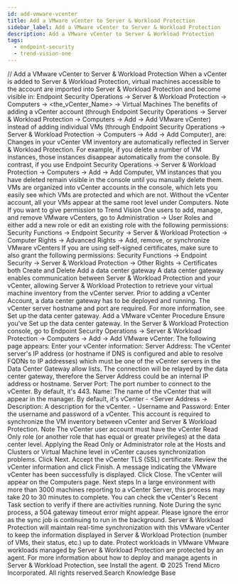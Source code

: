 ```yaml
---
id: add-vmware-vcenter
title: Add a VMware vCenter to Server & Workload Protection
sidebar_label: Add a VMware vCenter to Server & Workload Protection
description: Add a VMware vCenter to Server & Workload Protection
tags:
  - endpoint-security
  - trend-vision-one
---
```


/*<![CDATA[*/ $('#title').html($('meta[name=map-description]').attr('content')); /*]]>*/ Add a VMware vCenter to Server & Workload Protection When a vCenter is added to Server & Workload Protection, virtual machines accessible to the account are imported into Server & Workload Protection and become visible in: Endpoint Security Operations → Server & Workload Protection → Computers → <the_vCenter_Name> → Virtual Machines The benefits of adding a vCenter account (through Endpoint Security Operations → Server & Workload Protection → Computers → Add → Add VMware vCenter) instead of adding individual VMs (through Endpoint Security Operations → Server & Workload Protection → Computers → Add → Add Computer), are: Changes in your vCenter VM inventory are automatically reflected in Server & Workload Protection. For example, if you delete a number of VM instances, those instances disappear automatically from the console. By contrast, if you use Endpoint Security Operations → Server & Workload Protection → Computers → Add → Add Computer, VM instances that you have deleted remain visible in the console until you manually delete them. VMs are organized into vCenter accounts in the console, which lets you easily see which VMs are protected and which are not. Without the vCenter account, all your VMs appear at the same root level under Computers. Note If you want to give permission to Trend Vision One users to add, manage, and remove VMware vCenters, go to Administration → User Roles and either add a new role or edit an existing role with the following permissions: Security Functions → Endpoint Security → Server & Workload Protection → Computer Rights → Advanced Rights → Add, remove, or synchronize VMware vCenters If you are using self-signed certificates, make sure to also grant the following permissions: Security Functions → Endpoint Security → Server & Workload Protection → Other Rights → Certificates both Create and Delete Add a data center gateway A data center gateway enables communication between Server & Workload Protection and your vCenter, allowing Server & Workload Protection to retrieve your virtual machine inventory from the vCenter server. Prior to adding a vCenter Account, a data center gateway has to be deployed and running. The vCenter server hostname and port are required. For more information, see Set up the data center gateway. Add a VMware vCenter Procedure Ensure you've Set up the data center gateway. In the Server & Workload Protection console, go to Endpoint Security Operations → Server & Workload Protection → Computers → Add → Add VMware vCenter. The following page appears: Enter your vCenter information: Server Address: The vCenter server's IP address (or hostname if DNS is configured and able to resolve FQDNs to IP addresses) which must be one of the vCenter servers in the Data Center Gateway allow lists. The connection will be relayed by the data center gateway, therefore the Server Address could be an internal IP address or hostname. Server Port: The port number to connect to the vCenter. By default, it's 443. Name: The name of the vCenter that will appear in the manager. By default, it's vCenter - <Server Address → Description: A description for the vCenter. - Username and Password: Enter the username and password of a vCenter. This account is required to synchronize the VM inventory between vCenter and Server & Workload Protection. Note The vCenter user account must have the vCenter Read Only role (or another role that has equal or greater privileges) at the data center level. Applying the Read Only or Administrator role at the Hosts and Clusters or Virtual Machine level in vCenter causes synchronization problems. Click Next. Accept the vCenter TLS (SSL) certificate. Review the vCenter information and click Finish. A message indicating the VMware vCenter has been successfully is displayed. Click Close. The vCenter will appear on the Computers page. Next steps In a large environment with more than 3000 machines reporting to a vCenter Server, this process may take 20 to 30 minutes to complete. You can check the vCenter's Recent Task section to verify if there are activities running. Note During the sync process, a 504 gateway timeout error might appear. Please ignore the error as the sync job is continuing to run in the background. Server & Workload Protection will maintain real-time synchronization with this VMware vCenter to keep the information displayed in Server & Workload Protection (number of VMs, their status, etc.) up to date. Protect workloads in VMware VMware workloads managed by Server & Workload Protection are protected by an agent. For more information about how to deploy and manage agents in Server & Workload Protection, see Install the agent. © 2025 Trend Micro Incorporated. All rights reserved.Search Knowledge Base